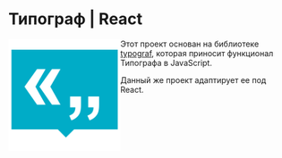 Типограф | React
======================================================================

<img src="./.dev/img/10176019.png" align="left" width="200">

Этот проект основан на библиотеке [typograf](https://github.com/typograf/typograf), которая приносит функционал Типографа в JavaScript.

Данный же проект адаптирует ее под React.

